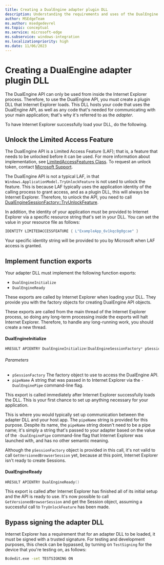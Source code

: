 ```yaml
---
title: Creating a DualEngine adapter plugin DLL
description: Understanding the requirements and uses of the DualEngine Adapter DLL.
author: MSEdgeTeam
ms.author: msedgedevrel
ms.topic: conceptual
ms.service: microsoft-edge
ms.subservice: windows-integration
ms.localizationpriority: high
ms.date: 11/06/2023
---
```

# Creating a DualEngine adapter plugin DLL

The DualEngine API can only be used from inside the Internet Explorer process.  Therefore, to use the DualEngine API, you must create a plugin DLL that Internet Explorer loads.  This DLL hosts your code that uses the DualEngine API, as well as any code that's needed for communicating with your main application; that's why it's referred to as the _adapter_.

To have Internet Explorer successfully load your DLL, do the following.


<!-- ====================================================================== -->
## Unlock the Limited Access Feature

The DualEngine API is a Limited Access Feature (LAF); that is, a feature that needs to be unlocked before it can be used. For more information about implementation, see [LimitedAccessFeatures Class](/uwp/api/windows.applicationmodel.limitedaccessfeatures). To request an unlock token, contact [Microsoft Support](https://support.serviceshub.microsoft.com/supportforbusiness/create?sapId=d15d3aa2-0512-7cb8-1df9-86221f5cbfde).

The DualEngine API is not a typical LAF, in that `Windows.ApplicationModel.TryUnlockFeature` is not used to unlock the feature.  This is because LAF typically uses the application identity of the calling process to grant access, and as a plugin DLL, this will always be Internet Explorer.  Therefore, to unlock the API, you need to call [DualEngineSessionFactory::TryUnlockFeature](../reference/dualenginesessionfactory.md#tryunlockfeature).

In addition, the identity of your application must be provided to Internet Explorer via a specific resource string that's set in your DLL.  You can set the value in your resource file as follows:

```cpp
IDENTITY LIMITEDACCESSFEATURE { L"ExampleApp_6v1kqc8g0gcae" }
```

Your specific identity string will be provided to you by Microsoft when LAF access is granted.


<!-- ====================================================================== -->
## Implement function exports

Your adapter DLL must implement the following function exports:
* `DualEngineInitialize`
* `DualEngineReady`

These exports are called by Internet Explorer when loading your DLL.  They provide you with the factory objects for creating DualEngine API objects.

These exports are called from the main thread of the Internet Explorer process, so doing any long-term processing inside the exports will halt Internet Explorer.  Therefore, to handle any long-running work, you should create a new thread.


<!-- ------------------------------ -->
#### DualEngineInitialize

```cpp
HRESULT APIENTRY DualEngineInitialize(DualEngineSessionFactory* pSessionFactory, PCWSTR pipeName)
```

###### Parameters

* `pSessionFactory` The factory object to use to access the DualEngine API.
* `pipeName` A string that was passed in to Internet Explorer via the `-DualEnginePipe` command-line flag.

This export is called immediately after Internet Explorer successfully loads the DLL.  This is your first chance to set up anything necessary for your application.

This is where you would typically set up communication between the adapter DLL and your host app.  The `pipeName` string is provided for this purpose.  Despite its name, the `pipeName` string doesn't need to be a pipe name; it's simply a string that's passed to your adapter based on the value of the `-DualEnginePipe` command-line flag that Internet Explorer was launched with, and has no other semantic meaning.

Although the `pSessionFactory` object is provided in this call, it's not valid to call `GetVersionedBrowserSession` yet, because at this point, Internet Explorer isn't ready to create Sessions.


<!-- ------------------------------ -->
#### DualEngineReady

```cpp
HRESULT APIENTRY DualEngineReady()
```

This export is called after Internet Explorer has finished all of its initial setup and the API is ready to use.  It's now possible to call `GetVersionedBrowserSession` and get the Session object, assuming a successful call to `TryUnlockFeature` has been made.


<!-- ====================================================================== -->
## Bypass signing the adapter DLL

Internet Explorer has a requirement that for an adapter DLL to be loaded, it must be signed with a trusted signature.  For testing and development purposes, this check can be bypassed, by turning on `TestSigning` for the device that you're testing on, as follows:

```cmd
Bcdedit.exe -set TESTSIGNING ON
```
